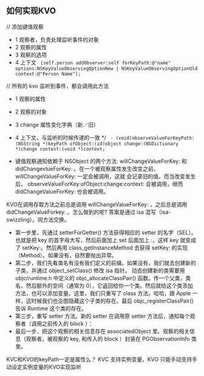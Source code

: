 ## 如何实现KVO
// 添加键值观察

* 1 观察者，负责处理监听事件的对象
* 2 观察的属性
* 3 观察的选项
* 4 上下文
` 
[self.person addObserver:self forKeyPath:@"name" options:NSKeyValueObservingOptionNew | NSKeyValueObservingOptionOld context:@"Person Name"]; `

// 所有的 kvo 监听到事件，都会调用此方法

 * 1 观察的属性
 * 2 观察的对象
 * 3 change 属性变化字典（新／旧）
 * 4 上下文，与监听的时候传递的一致
 */
` - (void)observeValueForKeyPath:(NSString *)keyPath ofObject:(id)object change:(NSDictionary *)change context:(void *)context;`

* 键值观察通知依赖于 NSObject 的两个方法: willChangeValueForKey: 和 didChangevlueForKey: 。在一个被观察属性发生改变之前， willChangeValueForKey: 一定会被调用，这就 会记录旧的值。而当改变发生后， observeValueForKey:ofObject:change:context: 会被调用，继而 didChangeValueForKey: 也会被调用。

KVO在调用存取方法之前总是调用 willChangeValueForKey: ，之后总是调用 didChangeValueForkey: 。怎么做到的呢?
答案是通过 isa 混写（isa-swizzling）。同方法交换。

* 第一步里，先通过 setterForGetter() 方法获得相应的 setter 的名字（SEL）。也就是把 key 的首字母大写，然后前面加上 set 后面加上 :，这样 key 就变成了 setKey:。然后再用 class_getInstanceMethod 去获得 setKey: 的实现（Method）。如果没有，自然要抛出异常。
* 第二步，我们先看类名有没有我们定义的前缀。如果没有，我们就去创建新的子类，并通过 object_setClass() 修改 isa 指针。
动态创建新的类需要用 objc/runtime.h 中定义的 objc_allocateClassPair() 函数。传一个父类，类名，然后额外的空间（通常为 0），它返回给你一个类。然后就给这个类添加方法，也可以添加变量。这里，我们只重写了 class 方法。哈哈，跟 Apple 一样，这时候我们也企图隐藏这个子类的存在。最后 objc_registerClassPair() 告诉 Runtime 这个类的存在。
* 第三步，重写 setter 方法。新的 setter 在调用原 setter 方法后，通知每个观察者（调用之前传入的 block ）：
* 最后一步，把这个观察的相关信息存在 associatedObject 里。观察的相关信息（观察者，被观察的 key, 和传入的 block ）封装在 PGObservationInfo 类里。


KVC和KVO的keyPath一定是属性么？
KVC 支持实例变量，KVO 只能手动支持手动设定实例变量的KVO实现监听